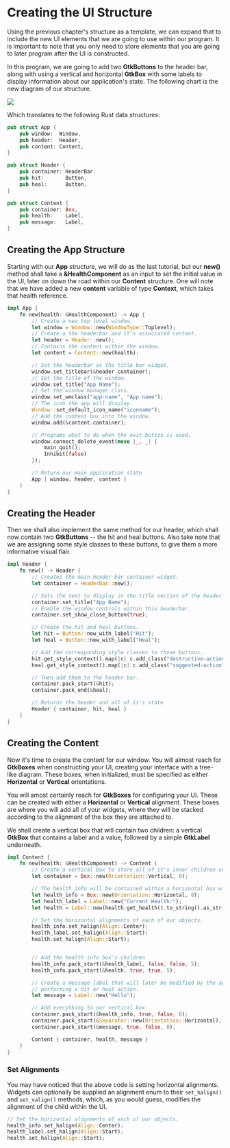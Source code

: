 # Creating the UI Structure

Using the previous chapter's structure as a template, we can expand that to include the new UI
elements that we are going to use within our program. It is important to note that you only
need to store elements that you are going to later program after the UI is constructed.

In this program, we are going to add two **GtkButtons** to the header bar, along with using
a vertical and horizontal **GtkBox** with some labels to display information about our
application's state. The following chart is the new diagram of our structure.

<img src="images/ch02_diagram.png" />

Which translates to the following Rust data structures:

```rust
pub struct App {
    pub window:  Window,
    pub header:  Header,
    pub content: Content,
}

pub struct Header {
    pub container: HeaderBar,
    pub hit:       Button,
    pub heal:      Button,
}

pub struct Content {
    pub container: Box,
    pub health:    Label,
    pub message:   Label,
}
```

## Creating the App Structure

Starting with our **App** structure, we will do as the last tutorial, but our **new()** method
shall take a **&HealthComponent** as an input to set the initial value in the UI, later on
down the road within our **Content** structure. One will note that we have added a new
**content** variable of type **Context**, which takes that health reference.

```rust
impl App {
    fn new(health: &HealthComponent) -> App {
        // Create a new top level window.
        let window = Window::new(WindowType::Toplevel);
        // Create a the headerbar and it's associated content.
        let header = Header::new();
        // Contains the content within the window.
        let content = Content::new(health);

        // Set the headerbar as the title bar widget.
        window.set_titlebar(&header.container);
        // Set the title of the window.
        window.set_title("App Name");
        // Set the window manager class.
        window.set_wmclass("app-name", "App name");
        // The icon the app will display.
        Window::set_default_icon_name("iconname");
        // Add the content box into the window.
        window.add(&content.container);

        // Programs what to do when the exit button is used.
        window.connect_delete_event(move |_, _| {
            main_quit();
            Inhibit(false)
        });

        // Return our main application state
        App { window, header, content }
    }
}
```

## Creating the Header

Then we shall also implement the same method for our header, which shall now contain two
**GtkButtons** -- the hit and heal buttons. Also take note that we are assigning some style
classes to these buttons, to give them a more informative visual flair.

```rust
impl Header {
    fn new() -> Header {
        // Creates the main header bar container widget.
        let container = HeaderBar::new();

        // Sets the text to display in the title section of the header bar.
        container.set_title("App Name");
        // Enable the window controls within this headerbar.
        container.set_show_close_button(true);

        // Create the hit and heal buttons.
        let hit = Button::new_with_label("Hit");
        let heal = Button::new_with_label("Heal");

        // Add the corresponding style classes to those buttons.
        hit.get_style_context().map(|c| c.add_class("destructive-action"));
        heal.get_style_context().map(|c| c.add_class("suggested-action"));

        // THen add them to the header bar.
        container.pack_start(&hit);
        container.pack_end(&heal);

        // Returns the header and all of it's state
        Header { container, hit, heal }
    }
}
```

## Creating the Content

Now it's time to create the content for our window. You will almost reach for **GtkBoxes** when
constructing your UI, creating your interface with a tree-like diagram. These boxes, when initialized,
must be specified as either **Horizontal** or **Vertical** orientations.

You will amost certainly reach for **GtkBoxes**
for configuring your UI. These can be created with either a **Horizontal** or **Vertical**
alignment. These boxes are where you will add all of your widgets, where they will be stacked
according to the alignment of the box they are attached to.

We shall create a vertical box that will contain two children: a vertical **GtkBox** that contains
a label and a value, followed by a simple **GtkLabel** underneath.

```rust
impl Content {
    fn new(health: &HealthComponent) -> Content {
        // Create a vertical box to store all of it's inner children vertically.
        let container = Box::new(Orientation::Vertical, 0);

        // The health info will be contained within a horizontal box within the vertical box.
        let health_info = Box::new(Orientation::Horizontal, 0);
        let health_label = Label::new("Current Health:");
        let health = Label::new(health.get_health().to_string().as_str());

        // Set the horizontal alignments of each of our objects.
        health_info.set_halign(Align::Center);
        health_label.set_halign(Align::Start);
        health.set_halign(Align::Start);


        // Add the health info box's children
        health_info.pack_start(&health_label, false, false, 5);
        health_info.pack_start(&health, true, true, 5);

        // Create a message label that will later be modified by the application, upon
        // performing a hit or heal action.
        let message = Label::new("Hello");

        // Add everything to our vertical box
        container.pack_start(&health_info, true, false, 0);
        container.pack_start(&Separator::new(Orientation::Horizontal), false, false, 0);
        container.pack_start(&message, true, false, 0);

        Content { container, health, message }
    }
}
```

### Set Alignments

You may have noticed that the above code is setting horizontal alignments. Widgets can optionally
be supplied an alignment enum to their `set_halign()` and `set_valign()` methods, which, as you
would guess, modifies the alignment of the child within the UI.

```rust
// Set the horizontal alignments of each of our objects.
health_info.set_halign(Align::Center);
health_label.set_halign(Align::Start);
health.set_halign(Align::Start);
```
